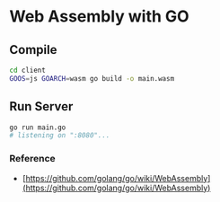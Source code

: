 # Web Assembly with GO

## Compile

```bash
cd client
GOOS=js GOARCH=wasm go build -o main.wasm
```

## Run Server

```bash
go run main.go
# listening on ":8080"...
```

### Reference

- [https://github.com/golang/go/wiki/WebAssembly](https://github.com/golang/go/wiki/WebAssembly)
